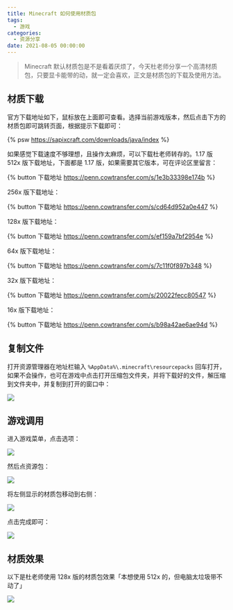 ```yaml
---
title: Minecraft 如何使用材质包
tags:
  - 游戏
categories:
  - 资源分享
date: 2021-08-05 00:00:00
---
```


> Minecraft 默认材质包是不是看着厌烦了，今天杜老师分享一个高清材质包，只要显卡能带的动，就一定会喜欢，正文是材质包的下载及使用方法。

<!-- more -->

## 材质下载

官方下载地址如下，鼠标放在上面即可查看。选择当前游戏版本，然后点击下方的材质包即可跳转页面，根据提示下载即可：

{% psw https://sapixcraft.com/downloads/java/index %}

如果感觉下载速度不够理想，且操作太麻烦，可以下载杜老师转存的。1.17 版 512x 版下载地址，下面都是 1.17 版，如果需要其它版本，可在评论区里留言：

{% button 下载地址 https://penn.cowtransfer.com/s/1e3b33398e174b %}

256x 版下载地址：

{% button 下载地址 https://penn.cowtransfer.com/s/cd64d952a0e447 %}

128x 版下载地址：

{% button 下载地址 https://penn.cowtransfer.com/s/ef159a7bf2954e %}

64x 版下载地址：

{% button 下载地址 https://penn.cowtransfer.com/s/7c11f0f897b348 %}

32x 版下载地址：

{% button 下载地址 https://penn.cowtransfer.com/s/20022fecc80547 %}

16x 版下载地址：

{% button 下载地址 https://penn.cowtransfer.com/s/b98a42ae6ae94d %}

## 复制文件

打开资源管理器在地址栏输入 `%AppData%\.minecraft\resourcepacks` 回车打开，如果不会操作，也可在游戏中点击打开压缩包文件夹，并将下载好的文件，解压缩到文件夹中，并复制到打开的窗口中：

![](https://cdn.dusays.com/2021/08/369-1.jpg)

## 游戏调用

进入游戏菜单，点击选项：

![](https://cdn.dusays.com/2021/08/369-2.jpg)

然后点资源包：

![](https://cdn.dusays.com/2021/08/369-3.jpg)

将左侧显示的材质包移动到右侧：

![](https://cdn.dusays.com/2021/08/369-4.jpg)

点击完成即可：

![](https://cdn.dusays.com/2021/08/369-5.jpg)

## 材质效果

以下是杜老师使用 128x 版的材质包效果「本想使用 512x 的，但电脑太垃圾带不动了」

![](https://cdn.dusays.com/2021/08/369-6.jpg)
